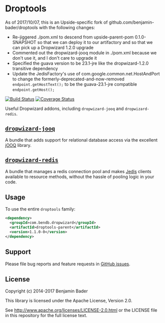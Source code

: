 Droptools
======================

As of 2017/10/07, this is an Upside-specific fork of github.com/benjamin-bader/droptools with the following changes:

* Re-jiggered ./pom.xml to descend from upside-parent-pom 0.1.0-SNAPSHOT so that we can deploy it to our artifactory and so that we can pick up a Dropwizard 1.2.0 upgrade
* Commented out the dropwizard-jooq module in ./pom.xml because we don't use it, and I don't care to upgrade it
* Specified the guava version to be 23.1-jre like the dropwizard-1.2.0 transitive dependency
* Update the JedisFactory's use of com.google.common.net.HostAndPort to change the formerly-deprecated-and-now-removed `endpoint.getHostText();` to be the guava-23.1-jre compatible `endpoint.getHost();`


[![Build Status](https://travis-ci.org/benjamin-bader/droptools.svg?branch=master)](https://travis-ci.org/benjamin-bader/droptools)
[![Coverage Status](https://img.shields.io/coveralls/benjamin-bader/droptools.svg)](https://coveralls.io/r/benjamin-bader/droptools)

Useful Dropwizard addons, including `dropwizard-jooq` and `dropwizard-redis`.


[`dropwizard-jooq`](https://github.com/benjamin-bader/droptools/tree/master/dropwizard-jooq)
-----------------

A bundle that adds support for relational database access via the excellent [jOOQ](http://jooq.org) library.


[`dropwizard-redis`](https://github.com/benjamin-bader/droptools/tree/master/dropwizard-redis)
------------------

A bundle that manages a redis connection pool and makes [Jedis](https://github.com/xetorthio/jedis) clients available to resource methods, without the hassle of pooling logic in your code.


Usage
-----

To use the entire `droptools` family:

```xml
<dependency>
  <groupId>com.bendb.dropwizard</groupId>
  <artifactId>droptools-parent</artifactId>
  <version>1.1.0-0</version>
</dependency>
```


Support
-------

Please file bug reports and feature requests in [GitHub issues](https://github.com/benjamin-bader/droptools-parent/issues).


License
-------

Copyright (c) 2014-2017 Benjamin Bader

This library is licensed under the Apache License, Version 2.0.

See http://www.apache.org/licenses/LICENSE-2.0.html or the LICENSE file in this repository for the full license text.
